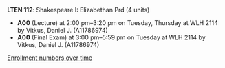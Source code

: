 **LTEN 112**: Shakespeare I: Elizabethan Prd (4 units)

- **A00** (Lecture) at 2:00 pm–3:20 pm on Tuesday, Thursday at WLH 2114 by Vitkus, Daniel J. (A11786974)
- **A00** (Final Exam) at 3:00 pm–5:59 pm on Tuesday at WLH 2114 by Vitkus, Daniel J. (A11786974)

[Enrollment numbers over time](./LTEN112.tsv)
